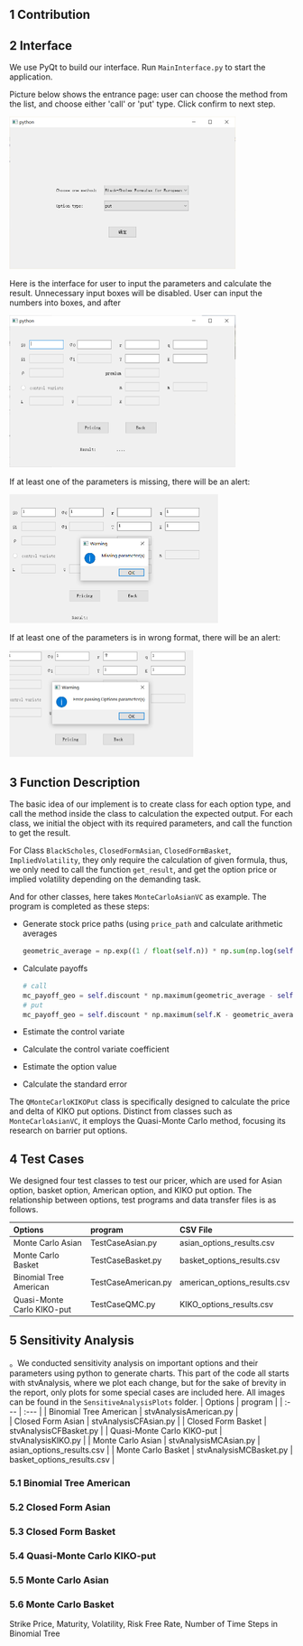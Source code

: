 ## 1 Contribution



## 2 Interface 

We use PyQt to build our interface. Run `MainInterface.py` to start the application.

Picture below shows the entrance page: user can choose the method from the list, and choose either 'call' or 'put' type. Click confirm to next step.

<img src="pic1.png" alt="pic1" style="zoom:50%;" />



Here is the interface for user to input the parameters and calculate the result. Unnecessary input boxes will be disabled. User can input the numbers into boxes, and after 

<img src="pic2.png" alt="pic1" style="zoom:50%;" />

If at least one of the parameters is missing, there will be an alert:

<img src="pic3.jpg" alt="pic3" style="zoom:50%;" />

If at least one of the parameters is in wrong format, there will be an alert:

<img src="pic4.jpg" alt="pic4" style="zoom:50%;" />





## 3 Function Description

The basic idea of our implement is to create class for each option type, and call the method inside the class to calculation the expected output. For each class, we initial the object with its required parameters, and call the function to get the result.  

For Class `BlackScholes`, `ClosedFormAsian`, `ClosedFormBasket`, `ImpliedVolatility`, they only require the calculation of given formula, thus, we only need to call the function `get_result`, and get the option price or implied volatility depending on the demanding task. 



And for other classes, here takes `MonteCarloAsianVC` as example. The program is completed as these steps:

- Generate stock price paths (using `price_path` and calculate arithmetic averages

  ```python
  geometric_average = np.exp((1 / float(self.n)) * np.sum(np.log(self.price_path()), 1)) 
  ```

- Calculate payoffs

  ```python
  # call
  mc_payoff_geo = self.discount * np.maximum(geometric_average - self.K, 0)
  # put
  mc_payoff_geo = self.discount * np.maximum(self.K - geometric_average, 0)
  
  ```

- Estimate the control variate

- Calculate the control variate coefficient

- Estimate the option value

- Calculate the standard error

The `QMonteCarloKIKOPut` class is specifically designed to calculate the price and delta of KIKO put options. Distinct from classes such as `MonteCarloAsianVC`, it employs the Quasi-Monte Carlo method, focusing its research on barrier put options.


## 4 Test Cases
We designed four test classes to test our pricer, which are used for Asian option, basket option, American option, and KIKO put option. The relationship between options, test programs and data transfer files is as follows.

| Options | program | CSV File |
| :---         | :---         | :---         |
| Monte Carlo Asian   | TestCaseAsian.py     | asian_options_results.csv    |
| Monte Carlo Basket     | TestCaseBasket.py       | basket_options_results.csv      |
| Binomial Tree American     | TestCaseAmerican.py       | american_options_results.csv      |
| Quasi-Monte Carlo  KIKO-put     | TestCaseQMC.py       | KIKO_options_results.csv      |

## 5 Sensitivity Analysis
。We conducted sensitivity analysis on important options and their parameters using python to generate charts. This part of the code all starts with stvAnalysis, where we plot each change, but for the sake of brevity in the report, only plots for some special cases are included here. All images can be found in the `SensitiveAnalysisPlots` folder.
| Options | program |
| :---         | :---         | 
| Binomial Tree American     | stvAnalysisAmerican.py       |    
| Closed Form Asian   | stvAnalysisCFAsian.py     | 
| Closed Form Basket     | stvAnalysisCFBasket.py       | 
| Quasi-Monte Carlo KIKO-put     | stvAnalysisKIKO.py       | 
| Monte Carlo Asian   | stvAnalysisMCAsian.py     | asian_options_results.csv    |
| Monte Carlo Basket     | stvAnalysisMCBasket.py       | basket_options_results.csv      |

### 5.1 Binomial Tree American


### 5.2 Closed Form Asian


### 5.3 Closed Form Basket


### 5.4 Quasi-Monte Carlo KIKO-put


### 5.5 Monte Carlo Asian


### 5.6 Monte Carlo Basket



Strike Price, Maturity, Volatility, Risk Free Rate, Number of Time Steps in Binomial Tree



